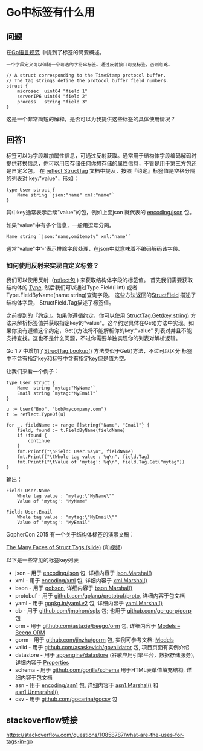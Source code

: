 # Go中标签有什么用

## 问题
在[Go语言规范](https://golang.org/ref/spec#Struct_types) 中提到了标签的简要概述。

    一个字段定义可以伴随一个可选的字符串标签。通过反射接口可见标签，否则忽略。
    
    // A struct corresponding to the TimeStamp protocol buffer.
    // The tag strings define the protocol buffer field numbers.
    struct {
        microsec  uint64 "field 1"
        serverIP6 uint64 "field 2"
        process   string "field 3"
    }
这是一个非常简短的解释，是否可以为我提供这些标签的具体使用情况？

## 回答1
标签可以为字段增加属性信息，可通过反射获取。通常用于结构体字段编码解码时提供转换信息，你可以用它存储任何你想存储的属性信息，不管是用于第三方包还是自定义包。
在 [reflect.StructTag](https://golang.org/pkg/reflect/#StructTag) 文档中提及，按照『约定』标签值是空格分隔的列表对  key:"value"，形如：
``` 
type User struct {
    Name string `json:"name" xml:"name"`
}
```
其中key通常表示后续"value"的包，例如上面json 就代表的 [encoding/json](https://golang.org/pkg/encoding/json/) 包。

如果"value"中有多个信息，一般用逗号分隔。
``` 
Name string `json:"name,omitempty" xml:"name"`
```
通常"value"中'-'表示排除字段处理，在json中就意味着不编码解码该字段。

### 如何使用反射来实现自定义标签？
我们可以使用反射（[reflect包](https://golang.org/pkg/reflect/) ) 来获取结构体字段的标签值。
首先我们需要获取结构体的 [Type](https://golang.org/pkg/reflect/#Type),
然后我们可以通过Type.Field(i int) 或者 Type.FieldByName(name string)查询字段。
这些方法返回的[StructField](https://golang.org/pkg/reflect/#StructField) 描述了结构体字段，
StructField.Tag描述了标签值。

之前提到的『约定』。如果你遵循约定，你可以使用 [StructTag.Get(key string)](https://golang.org/pkg/reflect/#StructTag.Get) 
方法来解析标签值并获取指定key的"value"。这个约定具体在Get()方法中实现。如果你没有遵循这个约定，Get()方法将不能解析你的key:"value"
列表对并且不能支持查找。这也不是什么问题，不过你需要单独实现你的列表对解析逻辑。

Go 1.7 中增加了[StructTag.Lookup()](https://golang.org/pkg/reflect/#StructTag.Lookup) 方法类似于Get()方法，不过可以区分
标签中不含有指定key和标签中含有指定key但是值为空。

让我们来看一个例子：
``` 
type User struct {
    Name  string `mytag:"MyName"`
    Email string `mytag:"MyEmail"`
}

u := User{"Bob", "bob@mycompany.com"}
t := reflect.TypeOf(u)

for _, fieldName := range []string{"Name", "Email"} {
    field, found := t.FieldByName(fieldName)
    if !found {
        continue
    }
    fmt.Printf("\nField: User.%s\n", fieldName)
    fmt.Printf("\tWhole tag value : %q\n", field.Tag)
    fmt.Printf("\tValue of 'mytag': %q\n", field.Tag.Get("mytag"))
}
```
输出：
``` 
Field: User.Name
    Whole tag value : "mytag:\"MyName\""
    Value of 'mytag': "MyName"

Field: User.Email
    Whole tag value : "mytag:\"MyEmail\""
    Value of 'mytag': "MyEmail"
```
GopherCon 2015 有一个关于结构体标签的演示文稿：

[The Many Faces of Struct Tags (slide)](https://github.com/gophercon/2015-talks/blob/master/Sam%20Helman%20%26%20Kyle%20Erf%20-%20The%20Many%20Faces%20of%20Struct%20Tags/StructTags.pdf)
(和[视频](https://www.youtube.com/watch?v=_SCRvMunkdA))

以下是一些常见的标签key列表
* json      - 用于 [encoding/json](https://golang.org/pkg/encoding/json/) 包, 详细内容于 [json.Marshal()](https://golang.org/pkg/encoding/json/#Marshal)
* xml       - 用于 [encoding/xml](https://golang.org/pkg/encoding/xml/) 包, 详细内容于 [xml.Marshal()](https://golang.org/pkg/encoding/xml/#Marshal)
* bson      - 用于 [gobson](https://labix.org/gobson), 详细内容于 [bson.Marshal()](http://godoc.org/gopkg.in/mgo.v2/bson#Marshal)
* protobuf  - 用于 [github.com/golang/protobuf/proto](http://godoc.org/github.com/golang/protobuf/proto), 详细内容于包文档
* yaml      - 用于 [gopkg.in/yaml.v2](https://godoc.org/gopkg.in/yaml.v2) 包, 详细内容于 [yaml.Marshal()](https://godoc.org/gopkg.in/yaml.v2#Marshal)
* db        - 用于 [github.com/jmoiron/sqlx](https://godoc.org/github.com/jmoiron/sqlx) 包; 也用于 [github.com/go-gorp/gorp](https://github.com/go-gorp/gorp) 包
* orm       - 用于 [github.com/astaxie/beego/orm](https://godoc.org/github.com/astaxie/beego/orm) 包, 详细内容于 [Models – Beego ORM](https://beego.me/docs/mvc/model/overview.md)
* gorm      - 用于 [github.com/jinzhu/gorm](https://github.com/jinzhu/gorm) 包, 实例可参考文档: [Models](http://jinzhu.me/gorm/models.html)
* valid     - 用于 [github.com/asaskevich/govalidator](https://github.com/asaskevich/govalidator) 包, 项目页面有实例介绍
* datastore - 用于 [appengine/datastore](https://cloud.google.com/appengine/docs/go/datastore/reference) (谷歌应用引擎平台，数据存储服务), 详细内容于 [Properties](https://cloud.google.com/appengine/docs/go/datastore/reference#hdr-Properties)
* schema    - 用于 [github.com/gorilla/schema](http://godoc.org/github.com/gorilla/schema) 用于HTML表单值填充结构, 详细内容于包文档
* asn       - 用于 [encoding/asn1](https://golang.org/pkg/encoding/asn1/) 包, 详细内容于 [asn1.Marshal()](https://golang.org/pkg/encoding/asn1/#Marshal) 和 [asn1.Unmarshal()](https://golang.org/pkg/encoding/asn1/#Unmarshal)
* csv       - 用于 [github.com/gocarina/gocsv](https://github.com/gocarina/gocsv) 包


## stackoverflow链接
https://stackoverflow.com/questions/10858787/what-are-the-uses-for-tags-in-go